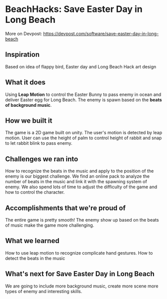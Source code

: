 # BeachHacks: Save Easter Day in Long Beach
More on Devpost: https://devpost.com/software/save-easter-day-in-long-beach

## Inspiration
Based on idea of flappy bird, Easter day and Long Beach Hack art design
## What it does
Using **Leap Motion** to control the Easter Bunny to pass enemy in ocean and deliver Easter egg for Long Beach. The enemy is spawn based on the **beats of background music**. 
## How we built it
The game is a 2D game built on unity. The user's motion is detected by leap motion. User can use the height of palm to control height of rabbit and snap to let rabbit blink to pass enemy.
## Challenges we ran into
How to recognize the beats in the music and apply to the position of the enemy is our biggest challenge. We find an online pack to analyze the number of beats in the music and link it with the spawning system of enemy. We also spend lots of time to adjust the difficulty of the game and how to control the character. 
## Accomplishments that we're proud of
The entire game is pretty smooth! The enemy show up based on the beats of music make the game more challenging. 
## What we learned
How to use leap motion to recognize complicate hand gestures. How to detect the beats in the music
## What's next for Save Easter Day in Long Beach
We are going to include more background music, create more scene more types of enemy and interesting skills. 
